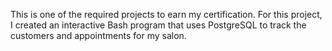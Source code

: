 This is one of the required projects to earn my certification.
For this project, I created an interactive Bash program that uses PostgreSQL to track the customers and appointments for my salon.
